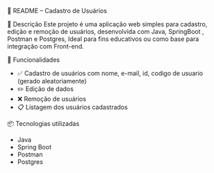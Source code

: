 📘 README – Cadastro de Usuários


🧾 Descrição
Este projeto é uma aplicação web simples para cadastro, edição e remoção de usuários, desenvolvida com Java, SpringBoot , Postman e Postgres, Ideal para fins educativos ou como base para integração com Front-end.

🚀 Funcionalidades
- ✅ Cadastro de usuários com nome, e-mail, id, codigo de usuario (gerado aleatoriamente)
- ✏️ Edição de dados 
- ❌ Remoção de usuários 
- 📋 Listagem dos usuários cadastrados

📦 Tecnologias utilizadas
- Java
- Spring Boot
- Postman
- Postgres
  



